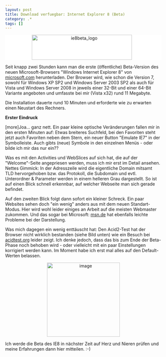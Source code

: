 ```yaml
---
layout: post
title: Download verfuegbar: Internet Explorer 8 (Beta)
category: .*
tags: []
---
```

<p style="background-color: #ffffff; text-align: center"><a href="http://www.microsoft.com/windows/products/winfamily/ie/ie8/readiness/Install.htm" target="_blank"><img style="border-top-width: 0px; border-left-width: 0px; border-bottom-width: 0px; margin: 0px 10px 0px 0px; border-right-width: 0px" border="0" alt="ie8beta_logo" src="http://anheledirwp.blob.core.windows.net/wordpress/2008/03/ie8beta_logo_3.gif" width="323" height="81" /></a> </p>  <p>Seit knapp zwei Stunden kann man die erste (&#246;ffentliche) Beta-Version des neuen Microsoft-Browsers &quot;Windows Internet Explorer 8&quot; von <a title="" href="http://www.microsoft.com/windows/products/winfamily/ie/ie8/readiness/Install.htm" target="_blank">microsoft.com</a> herunterladen. Der Browser wird, wie schon die Version 7, sowohl f&#252;r Windows XP SP2 und Windows Server 2003 SP2 als auch f&#252;r Vista und Windows Server 2008 in jeweils einer 32-Bit und einer 64-Bit Variante angeboten und umfasste bei mir (Vista x32) rund 11 Megabyte.</p>  <p>Die Installation dauerte rund 10 Minuten und erforderte wie zu erwarten einen Neustart des Rechners.</p>  <p><strong>Erster Eindruck</strong></p>  <p>[more]Joa... ganz nett. Ein paar kleine optische Ver&#228;nderungen fallen mir in den ersten Minuten auf: Etwas breiteres Suchfeld, bei den Favoriten steht jetzt auch Favoriten neben dem Stern, ein neuer Button &quot;Emulate IE7&quot; in der Symbolleiste. Auch gibts (neue) Symbole in den einzelnen Men&#252;s - oder bilde ich mir das nur ein??</p>  <p>Was es mit den Activities und WebSlices auf sich hat, die auf der &quot;Welcome&quot;-Seite angepriesen werden, muss ich mir erst im Detail ansehen. Nettes Gimmick: In der Adresszeile wird die eigentliche Domain mitsamt TLD hervorgehoben bzw. das Protokoll, die Subdomain und evtl. Unterordner &amp; Parameter werden in einem helleren Grau dargestellt. So ist auf einen Blick schnell erkennbar, auf welcher Webseite man sich gerade befindet.</p>  <p>Auf den zweiten Blick folgt dann sofort ein kleiner Schreck. Ein paar Websites sehen doch &quot;ein wenig&quot; anders aus mit dem neuen Standart-Modus. Hier wird wohl leider einiges an Arbeit auf die meisten Webmaster zukommen. Und das sogar bei Microsoft: <a title="" href="http://de.msn.com/">msn.de</a> hat ebenfalls leichte Probleme bei der Darstellung.</p>  <p>Was mich dagegen ein wenig entt&#228;uscht hat: Den Acid2-Test hat der Browser nicht wirklich bestanden (siehe Bild unten) wie ein Besuch bei <a title="" href="http://acid2.acidtests.org/#top">acidtest.org</a> leider zeigt. Ich denke jedoch, dass das bis zum Ende der Beta-Phase noch behoben wird - oder vielleicht mit ein paar Einstellungen korrigiert werden kann. Im Moment habe ich erst mal alles auf den Default-Werten belassen.</p>  <p style="text-align: center"><img style="border-top-width: 0px; border-left-width: 0px; border-bottom-width: 0px; border-right-width: 0px" border="0" alt="image" src="http://anheledirwp.blob.core.windows.net/wordpress/2008/03/image_3.png" width="235" height="240" /> </p>  <p>Ich werde die Beta des IE8 in n&#228;chster Zeit auf Herz und Nieren pr&#252;fen und meine Erfahrungen dann hier mitteilen. :-)</p>
